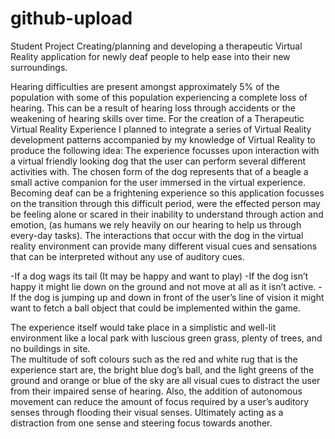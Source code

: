 # github-upload

Student Project
Creating/planning and developing a therapeutic Virtual Reality application for newly deaf people to help ease into their new surroundings.

Hearing difficulties are present amongst approximately 5% of the population with some of this population experiencing a complete loss of hearing. 
This can be a result of hearing loss through accidents or the weakening of hearing skills over time. 
For the creation of a Therapeutic Virtual Reality Experience I planned to integrate a series of Virtual Reality development patterns accompanied by my knowledge of Virtual Reality to produce the following idea:
The experience focusses upon interaction with a virtual friendly looking dog that the user can perform several different activities with. 
The chosen form of the dog represents that of a beagle a small active companion for the user immersed in the virtual experience. 
Becoming deaf can be a frightening experience so this application focusses on the transition through this difficult period,
were the effected person may be feeling alone or scared in their inability to understand through action and emotion,
(as humans we rely heavily on our hearing to help us through every-day tasks). 
The interactions that occur with the dog in the virtual reality environment can provide many different visual cues and sensations that can be interpreted without any use of auditory cues.

-If a dog wags its tail (It may be happy and want to play)
-If the dog isn’t happy it might lie down on the ground and not move at all as it isn’t active.
-If the dog is jumping up and down in front of the user’s line of vision it might want to fetch a ball object that could be implemented within the game.

The experience itself would take place in a simplistic and well-lit environment like a local park with luscious green grass, plenty of trees, and no buildings in site. \
The multitude of soft colours such as the red and white rug that is the experience start are, the bright blue dog’s ball,
and the light greens of the ground and orange or blue of the sky are all visual cues to distract the user from their impaired sense of hearing.
Also, the addition of autonomous movement can reduce the amount of focus required by a user’s auditory senses through flooding their visual senses.
Ultimately acting as a distraction from one sense and steering focus towards another.
